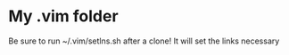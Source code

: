 My .vim folder
=============

Be sure to run ~/.vim/setlns.sh after a clone! It will set the links necessary
